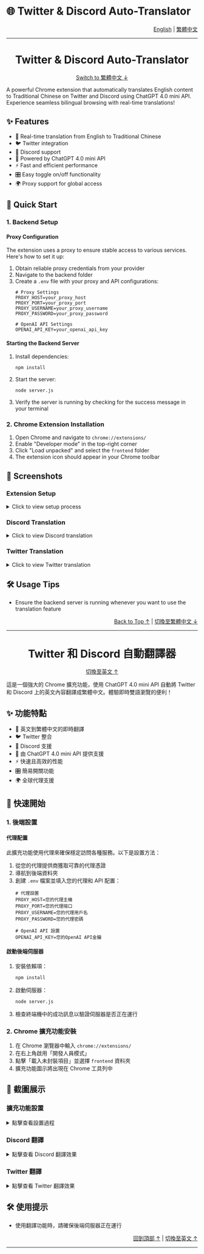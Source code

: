 # 🌐 Twitter & Discord Auto-Translator

<div align="right">

[English](#english) | [繁體中文](#traditional-chinese)

</div>

---

<div id="english">

<h1 align="center">Twitter & Discord Auto-Translator</h1>

<div align="center">

[Switch to 繁體中文 ↓](#traditional-chinese)

</div>

A powerful Chrome extension that automatically translates English content to Traditional Chinese on Twitter and Discord using ChatGPT 4.0 mini API. Experience seamless bilingual browsing with real-time translations!

## ✨ Features

- 🔄 Real-time translation from English to Traditional Chinese
- 🐦 Twitter integration
- 💬 Discord support
- 🤖 Powered by ChatGPT 4.0 mini API
- ⚡ Fast and efficient performance
- 🎛️ Easy toggle on/off functionality
- 🌍 Proxy support for global access

## 🚀 Quick Start

### 1. Backend Setup

#### Proxy Configuration
The extension uses a proxy to ensure stable access to various services. Here's how to set it up:

1. Obtain reliable proxy credentials from your provider
2. Navigate to the backend folder
3. Create a `.env` file with your proxy and API configurations:
   ```env
   # Proxy Settings
   PROXY_HOST=your_proxy_host        
   PROXY_PORT=your_proxy_port       
   PROXY_USERNAME=your_proxy_username 
   PROXY_PASSWORD=your_proxy_password 
   
   # OpenAI API Settings
   OPENAI_API_KEY=your_openai_api_key
   ```

#### Starting the Backend Server

1. Install dependencies:
   ```bash
   npm install
   ```

2. Start the server:
   ```bash
   node server.js
   ```

3. Verify the server is running by checking for the success message in your terminal

### 2. Chrome Extension Installation

1. Open Chrome and navigate to `chrome://extensions/`
2. Enable "Developer mode" in the top-right corner
3. Click "Load unpacked" and select the `frontend` folder
4. The extension icon should appear in your Chrome toolbar

## 📸 Screenshots

### Extension Setup
<details>
<summary>Click to view setup process</summary>

![Extension Setup](https://github.com/user-attachments/assets/0db96384-5b4f-48cf-bf31-7e934f04f26e)
</details>

### Discord Translation
<details>
<summary>Click to view Discord translation</summary>

![Discord Translation](https://github.com/user-attachments/assets/5d938e2d-ab7e-469b-89e3-02c517261bda)
</details>

### Twitter Translation
<details>
<summary>Click to view Twitter translation</summary>

![Twitter Translation](https://github.com/user-attachments/assets/08d9715f-4b3e-420e-9104-044fa64ae8e0)
</details>

## 🛠️ Usage Tips

- Ensure the backend server is running whenever you want to use the translation feature


<div align="right">

[Back to Top ↑](#english) | [切換至繁體中文 ↓](#traditional-chinese)

</div>

</div>

---

<div id="traditional-chinese">

<h1 align="center">Twitter 和 Discord 自動翻譯器</h1>

<div align="center">

[切換至英文 ↑](#english)

</div>

這是一個強大的 Chrome 擴充功能，使用 ChatGPT 4.0 mini API 自動將 Twitter 和 Discord 上的英文內容翻譯成繁體中文。體驗即時雙語瀏覽的便利！

## ✨ 功能特點

- 🔄 英文到繁體中文的即時翻譯
- 🐦 Twitter 整合
- 💬 Discord 支援
- 🤖 由 ChatGPT 4.0 mini API 提供支援
- ⚡ 快速且高效的性能
- 🎛️ 簡易開關功能
- 🌍 全球代理支援

## 🚀 快速開始

### 1. 後端設置

#### 代理配置
此擴充功能使用代理來確保穩定訪問各種服務。以下是設置方法：

1. 從您的代理提供商獲取可靠的代理憑證
2. 導航到後端資料夾
3. 創建 `.env` 檔案並填入您的代理和 API 配置：
   ```env
   # 代理設置
   PROXY_HOST=您的代理主機       
   PROXY_PORT=您的代理端口       
   PROXY_USERNAME=您的代理用戶名   
   PROXY_PASSWORD=您的代理密碼    
   
   # OpenAI API 設置
   OPENAI_API_KEY=您的OpenAI API金鑰
   ```

#### 啟動後端伺服器

1. 安裝依賴項：
   ```bash
   npm install
   ```

2. 啟動伺服器：
   ```bash
   node server.js
   ```

3. 檢查終端機中的成功訊息以驗證伺服器是否正在運行

### 2. Chrome 擴充功能安裝

1. 在 Chrome 瀏覽器中輸入 `chrome://extensions/`
2. 在右上角啟用「開發人員模式」
3. 點擊「載入未封裝項目」並選擇 `frontend` 資料夾
4. 擴充功能圖示將出現在 Chrome 工具列中

## 📸 截圖展示

### 擴充功能設置
<details>
<summary>點擊查看設置過程</summary>

![擴充功能設置](https://github.com/user-attachments/assets/0db96384-5b4f-48cf-bf31-7e934f04f26e)
</details>

### Discord 翻譯
<details>
<summary>點擊查看 Discord 翻譯效果</summary>

![Discord 翻譯](https://github.com/user-attachments/assets/5d938e2d-ab7e-469b-89e3-02c517261bda)
</details>

### Twitter 翻譯
<details>
<summary>點擊查看 Twitter 翻譯效果</summary>

![Twitter 翻譯](https://github.com/user-attachments/assets/08d9715f-4b3e-420e-9104-044fa64ae8e0)
</details>

## 🛠️ 使用提示

- 使用翻譯功能時，請確保後端伺服器正在運行


<div align="right">

[回到頂部 ↑](#traditional-chinese) | [切換至英文 ↑](#english)

</div>

</div>

---

